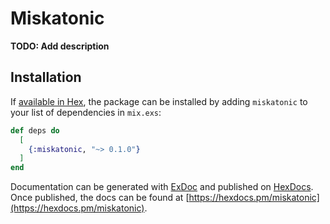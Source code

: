 # Miskatonic

**TODO: Add description**

## Installation

If [available in Hex](https://hex.pm/docs/publish), the package can be installed
by adding `miskatonic` to your list of dependencies in `mix.exs`:

```elixir
def deps do
  [
    {:miskatonic, "~> 0.1.0"}
  ]
end
```

Documentation can be generated with [ExDoc](https://github.com/elixir-lang/ex_doc)
and published on [HexDocs](https://hexdocs.pm). Once published, the docs can
be found at [https://hexdocs.pm/miskatonic](https://hexdocs.pm/miskatonic).

